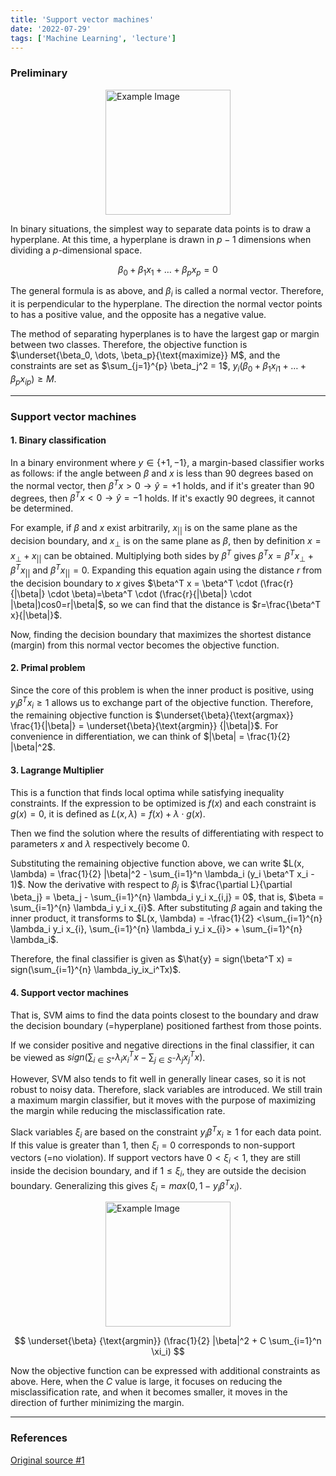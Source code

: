 ```yaml
---
title: 'Support vector machines'
date: '2022-07-29'
tags: ['Machine Learning', 'lecture']
---
```


### Preliminary

<img src="https://3.bp.blogspot.com/-WRljZgqt6mA/WtmZkQMgy4I/AAAAAAAAB2Q/GMR7N3TzR3gvkqh1VuYBIsf931fXuhr1ACLcBGAs/s1600/Hyperplane.jpg" alt="Example Image" style="display: block; margin: 0 auto; height:200;" />

In binary situations, the simplest way to separate data points is to draw a hyperplane. At this time, a hyperplane is drawn in $p-1$ dimensions when dividing a $p$-dimensional space.

$$
\beta_0 + \beta_1 x_1 + \dots + \beta_p x_p = 0
$$

The general formula is as above, and $\beta_i$ is called a normal vector. Therefore, it is perpendicular to the hyperplane. The direction the normal vector points to has a positive value, and the opposite has a negative value.

The method of separating hyperplanes is to have the largest gap or margin between two classes. Therefore, the objective function is $\underset{\beta_0, \dots, \beta_p}{\text{maximize}} M$, and the constraints are set as $\sum_{j=1}^{p} \beta_j^2 = 1$, $y_i(\beta_0 + \beta_1 x_{i1} + \dots + \beta_p x_{ip}) \ge M$.

---

### Support vector machines

#### 1. Binary classification

In a binary environment where $y \in \{+1, -1\}$, a margin-based classifier works as follows: if the angle between $\beta$ and $x$ is less than 90 degrees based on the normal vector, then $\beta^Tx > 0 \rightarrow \hat{y} = +1$ holds, and if it's greater than 90 degrees, then $\beta^Tx < 0 \rightarrow \hat{y} = -1$ holds. If it's exactly 90 degrees, it cannot be determined.

For example, if $\beta$ and $x$ exist arbitrarily, $x_{||}$ is on the same plane as the decision boundary, and $x_{\bot}$ is on the same plane as $\beta$, then by definition $x = x_{\bot} + x_{||}$ can be obtained. Multiplying both sides by $\beta^T$ gives $\beta^T x = \beta^T x_{\bot} + \beta^T x_{||}$ and $\beta^T x_{||} = 0$. Expanding this equation again using the distance $r$ from the decision boundary to $x$ gives $\beta^T x = \beta^T \cdot (\frac{r}{|\beta|} \cdot \beta)=\beta^T \cdot (\frac{r}{|\beta|} \cdot |\beta|)cos0=r|\beta|$, so we can find that the distance is $r=\frac{\beta^T x}{|\beta|}$.

Now, finding the decision boundary that maximizes the shortest distance (margin) from this normal vector becomes the objective function.

#### 2. Primal problem

Since the core of this problem is when the inner product is positive, using $y_i \beta^T x_i \ge 1$ allows us to exchange part of the objective function. Therefore, the remaining objective function is $\underset{\beta}{\text{argmax}} \frac{1}{|\beta|} = \underset{\beta}{\text{argmin}} {|\beta|}$. For convenience in differentiation, we can think of $|\beta| = \frac{1}{2} |\beta|^2$.

#### 3. Lagrange Multiplier

This is a function that finds local optima while satisfying inequality constraints. If the expression to be optimized is $f(x)$ and each constraint is $g(x) = 0$, it is defined as $L(x,\lambda) = f(x) + \lambda \cdot g(x)$.

Then we find the solution where the results of differentiating with respect to parameters $x$ and $\lambda$ respectively become 0.

Substituting the remaining objective function above, we can write $L(x, \lambda) = \frac{1}{2} |\beta|^2 - \sum_{i=1}^n \lambda_i (y_i \beta^T x_i - 1)$. Now the derivative with respect to $\beta_j$ is $\frac{\partial L}{\partial \beta_j} = \beta_j - \sum_{i=1}^{n} \lambda_i y_i x_{i,j} = 0$, that is, $\beta = \sum_{i=1}^{n} \lambda_i y_i x_{i}$. After substituting $\beta$ again and taking the inner product, it transforms to $L(x, \lambda) = -\frac{1}{2} <\sum_{i=1}^{n} \lambda_i y_i x_{i}, \sum_{i=1}^{n} \lambda_i y_i x_{i}> + \sum_{i=1}^{n} \lambda_i$.

Therefore, the final classifier is given as $\hat{y} = sign(\beta^T x) = sign(\sum_{i=1}^{n} \lambda_iy_ix_i^Tx)$.

#### 4. Support vector machines

That is, SVM aims to find the data points closest to the boundary and draw the decision boundary (=hyperplane) positioned farthest from those points.

If we consider positive and negative directions in the final classifier, it can be viewed as $sign(\sum_{i \in S^+} \lambda_ix_i^Tx - \sum_{j \in S^-} \lambda_jx_j^Tx)$.

However, SVM also tends to fit well in generally linear cases, so it is not robust to noisy data. Therefore, slack variables are introduced. We still train a maximum margin classifier, but it moves with the purpose of maximizing the margin while reducing the misclassification rate.

Slack variables $\xi_i$ are based on the constraint $y_i\beta^Tx_i \ge 1$ for each data point. If this value is greater than 1, then $\xi_i = 0$ corresponds to non-support vectors (=no violation). If support vectors have $0 < \xi_i < 1$, they are still inside the decision boundary, and if $1 \le \xi_i$, they are outside the decision boundary. Generalizing this gives $\xi_i = max(0, 1-y_i\beta^Tx_i)$.

<img src="https://learnopencv.com/wp-content/uploads/2018/07/svm-parameter-c-example.png" alt="Example Image" style="display: block; margin: 0 auto; height:200;" />

$$
\underset{\beta} {\text{argmin}} (\frac{1}{2} |\beta|^2 + C \sum_{i=1}^n \xi_i)
$$

Now the objective function can be expressed with additional constraints as above. Here, when the $C$ value is large, it focuses on reducing the misclassification rate, and when it becomes smaller, it moves in the direction of further minimizing the margin.

---

### References

[Original source #1](https://youtu.be/03W3sR__-mY?si=5yumhT816cd2LNrX)